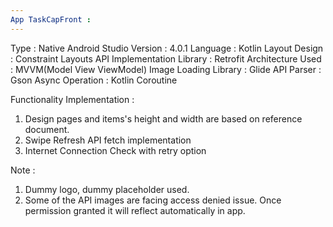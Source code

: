 ```yaml
---
App TaskCapFront :
---
```


Type : Native
Android Studio Version : 4.0.1
Language : Kotlin
Layout Design : Constraint Layouts
API Implementation Library : Retrofit
Architecture Used : MVVM(Model View ViewModel)
Image Loading Library : Glide
API Parser : Gson
Async Operation : Kotlin Coroutine

Functionality Implementation :
   1. Design pages and items's height and width are based on reference document.
   2. Swipe Refresh API fetch implementation
   3. Internet Connection Check with retry option

Note :
1. Dummy logo, dummy placeholder used.
2. Some of the API images are facing access denied issue. Once permission granted it will reflect automatically in app.




